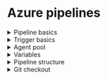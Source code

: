 # Azure pipelines

<details>
  <summary>Pipeline basics</summary>

- Pipeline is collection of stages, stages are collection of jobs, jobs are collection of steps.
- Each Job runs on one agent.
- Approvals can be added to stages for manual intervention.
- Deployment in yaml referes to deployment jobs and its action of running a sequencial task for one stage .
- Deployment groups are collection of target machines where the application is deployed [Strategies like run once, rolling, and canary can be used for deployment jobs].
- Environments are collection of resources where the application is deployed.
- Jobs are collection of steps that run sequentially on the same agent, there can be agentless jobs too.
- Release is versioned set of artifacts specified in a pipeline for a deployment to an environment.
- Run is a single execution of a pipeline.
- Step is a single task that is executed by the agent.
- Script is a sequence of commands that are executed by the agent.
- Task is a pre-packaged script that performs an action in a pipelines.
- Library includes secure files and variable groups. Secure files are a way to store files and share them across pipelines.
</details>

<details>
  <summary>Trigger basics</summary>

- Triggers can't use variables in triggers.
- Cannot specify triggers in the template files.
- There are two types of triggers , Build Triggers or CI Triggers and Release Triggers or CD Triggers.

```yaml
name: my-first-azure-pipeline # Name of the pipeline

trigger: none # This will not run the pipeline automatically, you have to run it manually.
trigger: # This is a CI or Build trigger, This will run when there is a commit to the branch or if you push specified tags.
batch: true # This will run the pipeline in sequence if multiple commits are pushed. Address caution when using this, as you wont be able to run t
    branches:
        include:
      - main
      - feature/* # Wildcard can include * , ** and ? characters * meaning any number of characters and ? meaning any single character, If you start your pattern with * in a YAML pipeline, you must wrap the pattern in quotes, like "*-releases" can be used on branches and paths.
    exclude:
      - wip/*
  paths:
    include:
      - pipelines/my-first-azure-pipeline*
    exclude:
      - README.md
tags: # This is a tag trigger, This will run when you push a tag that matches the pattern. If you don't specify any tag triggers, then by default, tags will not trigger pipelines.
    include:
      - v1.*
    exclude:
      - v1.0
#Pr Triggers
pr:
 branches:
   include:
#      - main
#    exclude:
#      - wip/*
#  paths:
#    include:
#      - pipelines/my-first-azure-pipeline*
  #   exclude:
  #     - README.md
  # tags:
  #   include:
  #     - v1.*
  #   exclude:
  #     - v1.0

resources: # This is redundant here as this is the default behaviour
    - repo: self

```

- To skip a pipeline run, you can include the following in the commit message:
- [skip ci] or [ci skip]
- skip-checks: true or skip-checks:true
- [skip azurepipelines] or [azurepipelines skip]
- [skip azpipelines] or [azpipelines skip]
- [skip azp] or [azp skip]
- NO_CI
- Adding conditions to the pipelines
- condition: and(succeeded(), ne(variables['Build.Reason'], 'PullRequest'))

</details>


<details>
  <summary>Agent pool</summary>

```yaml
pool: # Define selfhosted pool for the pipeline
   name: 'selfhosted'
     
pool: # Define Microsoft hosted pool for the pipeline
    vmImage: 'ubuntu-latest' # you can use 'windows-latest' for Windows and 'macOS-latest' for macOS 

strategy: # Parallel jobs on different OS
    matrix:
      linux:
        imageName: "ubuntu-latest"
     mac:
        imageName: "macOS-latest"
      windows:
        imageName: "windows-latest"
    maxParallel: 3

pool:
    vmImage: $(imageName)
strategy: # Parallel jobs on different JDK versions
    matrix:
      jdk10:
        jdkVersion: "1.10"
      jdk11:
        jdkVersion: "1.11"
    maxParallel: 2

strategy: # Parallel jobs on different OS and JDK versions
    matrix:
      jdk10_linux:
        imageName: "ubuntu-latest"
        jdkVersion: "1.10"
      jdk11_windows:
        imageName: "windows-latest"
        jdkVersion: "1.11"
    maxParallel: 2
 
  pool:
    vmImage: $(imageName)
  pool:
   name: 'selfhosted'
```
</details>


<details>
  <summary>Variables</summary>


```yaml
variables:
  - name: someVariableName
    value: valueOfTheVariable
  - name: pathVersion # dont know what is this for
    value: $[counter(0, 0)]   
  - template: variables/variables-test.yaml # reference variables from seperate variable file
```

</details>

<details>
  <summary>Pipeline structure</summary>


```yaml
stage level
job level

jobs:
- job: job1
   pool:
     vmImage: 'ubuntu-latest'
   variables:
     job_variable1: value1    # Job level variable
   steps:
   - bash: echo $(global_variable)
   - bash: echo $(job_variable1)
   - bash: echo $JOB_VARIABLE1 

- job: job2
   pool:
     vmImage: 'ubuntu-latest'
   variables:
     job_variable2: value2    # this is only available in job2
   steps:
   - bash: echo $(global_variable)
   - bash: echo $(job_variable2)
   - bash: echo $GLOBAL_VARIABLE
```

</details>

<details>
  <summary>Git checkout</summary>

Multi Checkouts in a pipeline
------------------------------
- Use either checkout or uses options to checkout a different repository. If not specified it checks out the current repository.

```yaml
steps:
 - checkout: git://FabrikamFiber/FabrikamTools # Azure Repos Git repository in the same organization
 - script: # Do something with that repo # Or you can reference it with a uses statement in the job
 uses:
   repositories: # List of referenced repositories
   - FabrikamTools # Repository reference to FabrikamTools
```

```yaml
jobs:
  - job: bicep_build
    steps:
      - checkout: self # This step is redundant (pipelines default beheviour in first step)
        persistCredentials: true
        clean: true
        fetchDepth: 0
```

</details>



